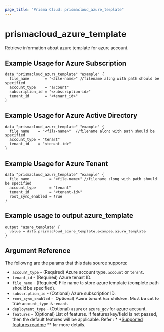 ```yaml
---
page_title: "Prisma Cloud: prismacloud_azure_template"
---
```


# prismacloud_azure_template

Retrieve information about azure template for azure account.

## Example Usage for Azure Subscription

```hcl
data "prismacloud_azure_template" "example" {
  file_name       = "<file-name>" //filename along with path should be specified
  account_type    = "account"
  subscription_id = "<subscription-id>"
  tenant_id       = "<tenant_id>"
}
```

## Example Usage for Azure Active Directory

```hcl
data "prismacloud_azure_template" "example" {
  file_name    = "<file-name>"  //filename along with path should be specified
  account_type = "tenant"
  tenant_id    = "<tenant-id>"
}
```

## Example Usage for Azure Tenant

```hcl
data "prismacloud_azure_template" "example" {
  file_name         = "<file-name>" //filename along with path should be specified
  account_type      = "tenant"
  tenant_id         = "<tenant-id>"
  root_sync_enabled = true
}
```

## Example usage to output azure_template

```hcl
output "azure_template" {
  value = data.prismacloud_azure_template.example.azure_template
}
```

## Argument Reference

The following are the params that this data source supports:

* `account_type` - (Required) Azure account type. `account` or `tenant`.
* `tenant_id` - (Required) Azure tenant ID.
* `file_name` - (Required) File name to store azure template (complete path should be specified).
* `subscription_id` - (Optional) Azure subscription ID.
* `root_sync_enabled` - (Optional) Azure tenant has children. Must be set to true `account_type` is `tenant`.
* `deployment_type` - (Optional) `azure` or `azure_gov` for azure account.
* `features` - (Optional) List of features. If features key/field is not passed, then the default features will be
  applicable. Refer : *
  *[Supported features readme](https://registry.terraform.io/providers/PaloAltoNetworks/prismacloud/latest/docs/data-sources/cloud_account_supported_features)
  ** for more details.


